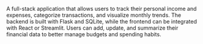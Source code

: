 A full-stack application that allows users to track their personal income and expenses, categorize transactions, and visualize monthly trends. The backend is built with Flask and SQLite, while the frontend can be integrated with React or Streamlit. Users can add, update, and summarize their financial data to better manage budgets and spending habits.

